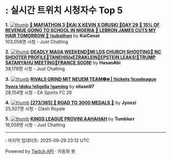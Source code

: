 # : 실시간 트위치 시청자수 Top 5

**1.** [![thumb](https://static-cdn.jtvnw.net/previews-ttv/live_user_kaicenat-320x180.jpg)](https://twitch.tv/KaiCenat)
**[🎉 MAFIATHON 3 🎉KAI X KEVIN X DRUSKI 🎉DAY 29 🎉 15% OF REVENUE GOING TO SCHOOL IN NIGERIA 🎉 LEBRON JAMES CUTS MY HAIR TOMORROW 🎉 !subathon](https://twitch.tv/KaiCenat)** by **KaiCenat**<br>103,058명 시청  - Just Chatting

**2.** [![thumb](https://static-cdn.jtvnw.net/previews-ttv/live_user_hasanabi-320x180.jpg)](https://twitch.tv/HasanAbi)
**[DEADLY MAGA WEEKEND🚨MI LDS CHURCH SHOOTING🚨 NC SHOOTER PROFILE🚨TANEHISIxEZRAKLEIN🚨EPSTEIN LEAKS!🚨TRUMP SATANYAHU MEETING🚨FRANCE SOON!](https://twitch.tv/HasanAbi)** by **HasanAbi**<br>38,178명 시청  - Just Chatting

**3.** [![thumb](https://static-cdn.jtvnw.net/previews-ttv/live_user_eliasn97-320x180.jpg)](https://twitch.tv/eliasn97)
**[RIVALS GRIND MIT NEUEM TEAM⚽🔥 | !tickets !iconleague !lyora !doku !eligella !gaming](https://twitch.tv/eliasn97)** by **eliasn97**<br>28,104명 시청  - EA Sports FC 26

**4.** [![thumb](https://static-cdn.jtvnw.net/previews-ttv/live_user_jynxzi-320x180.jpg)](https://twitch.tv/Jynxzi)
**[[273/365] 🚨 ROAD TO 3000 MEDALS 🚨](https://twitch.tv/Jynxzi)** by **Jynxzi**<br>25,927명 시청  - Clash Royale

**5.** [![thumb](https://static-cdn.jtvnw.net/previews-ttv/live_user_tumblurr-320x180.jpg)](https://twitch.tv/Tumblurr)
**[KINGS LEAGUE PROVINI AAHAHAH](https://twitch.tv/Tumblurr)** by **Tumblurr**<br>16,058명 시청  - Just Chatting


---
: 마지막 업데이트: 2025-09-29 23:12 UTC

Powered by [Twitch API](https://dev.twitch.tv/docs/api/reference) · 자동화 봇